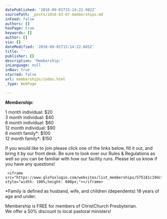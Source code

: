 ```yaml
---
datePublished: '2016-09-01T15:14:22.982Z'
sourcePath: _posts/2016-03-07-memberships.md
inFeed: false
authors: []
hasPage: true
keywords: []
author: []
via: {}
dateModified: '2016-09-01T15:14:22.685Z'
title: ''
publisher: {}
description: 'Membership:'
inLanguage: null
inNav: true
starred: false
url: memberships/index.html
_type: WebPage

---
```

_**Membership:**_

1 month individual: $20  
3 month individual: $40  
6 month individual: $60  
12 month individual: $90  
6 month family\*: $100  
12 month family\*: $150

If you would like to join please click one of the links below, fill it out, and bring it by our front desk. Be sure to look over our Rules & Regulations as well so you can be familiar with how our facility runs. Please let us know if you have any questions!

     <iframe src="https://www.glofoxlogin.com/websites/list_memberships/575181c19dcf4cf3508b456d" style="width: 100%;height: 600px;"></iframe> 
    

\*Family is defined as husband, wife, and children (dependents) 18 years of age and under.

Membership is FREE for members of ChristChurch Presbyterian.  
We offer a 50% discount to local pastoral ministers!
